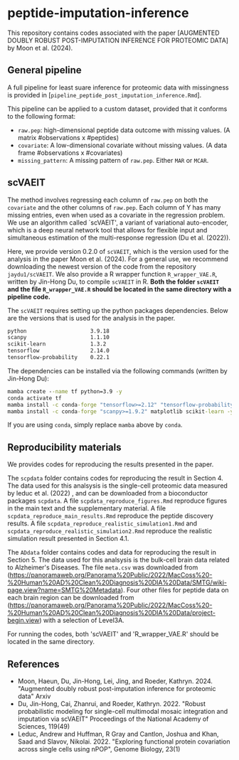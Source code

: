 # peptide-imputation-inference

This repository contains codes associated with the paper [AUGMENTED DOUBLY ROBUST POST-IMPUTATION INFERENCE FOR PROTEOMIC DATA] by Moon et al. (2024). 

## General pipeline

A full pipeline for least suare inference for proteomic data with missingness is provided in [`pipeline_peptide_post_imputation_inference.Rmd`].

This pipeline can be applied to a custom dataset, provided that it conforms to the following format:

- `raw.pep`: high-dimensional peptide data outcome with missing values. (A matrix #observations x #peptides)
- `covariate`: A low-dimensional covariate without missing values. (A data frame #observations x #covariates)
- `missing_pattern`: A missing pattern of `raw.pep`. Either `MAR` or `MCAR`.

## scVAEIT 

The method involves regressing each column of `raw.pep` on both the `covariate` and the other columns of `raw.pep`. Each column of Y has many missing entries, even when used as a covariate in the regression problem. We use an algorithm called `scVAEIT', a variant of variational auto-encoder, which is a deep neural network tool that allows for flexible input and simultaneous estimation of the multi-response regression (Du et al. (2022)). 

Here, we provide version 0.2.0 of `scVAEIT`, which is the version used for the analysis in the paper Moon et al. (2024). For a general use, we recommend downloading the newest version of the code from the repository `jaydu1/scVAEIT`. We also provide a R wrapper function `R_wrapper_VAE.R`, written by Jin-Hong Du, to compile  `scVAEIT` in R. <b>Both the folder `scVAEIT` and the file `R_wrapper_VAE.R` should be located in the same directory with a pipeline code.</b>

The `scVAEIT` requires setting up the python packages dependencies. Below are the versions that is used for the analysis in the paper. 

```cmd
python                    3.9.18
scanpy                    1.1.10 
scikit-learn              1.3.2
tensorflow                2.14.0
tensorflow-probability    0.22.1
```

The dependencies can be installed via the following commands (written by Jin-Hong Du):

```cmd
mamba create --name tf python=3.9 -y
conda activate tf
mamba install -c conda-forge "tensorflow>=2.12" "tensorflow-probability>=0.12" pandas jupyter -y
mamba install -c conda-forge "scanpy>=1.9.2" matplotlib scikit-learn -y
```
If you are using `conda`, simply replace `mamba` above by `conda`.


## Reproducibility materials

We provides codes for reproducing the results presented in the paper.  

The `scpdata` folder contains codes for reproducing the result in Section 4. The data used for this analsysis is the single-cell proteomic data measured by leduc et al. (2022) , and can be downloaded from a bioconductor packages `scpdata`. A file `scpdata_reproduce_figures.Rmd` reproduce figures in the main text and the supplementary material. A file `scpdata_reproduce_main_results.Rmd` reproduce the peptide discovery results. A file `scpdata_reproduce_realistic_simulation1.Rmd` and `scpdata_reproduce_realistic_simulation2.Rmd` reproduce the realistic simulation result presented in Section 4.1.

The `ADdata` folder contains codes and data for reproducing the result in Section 5. The data used for this analsysis is the bulk-cell brain data related to Alzheimer's Diseases. The file `meta.csv` was downloaded from 
(https://panoramaweb.org/Panorama%20Public/2022/MacCoss%20-%20Human%20AD%20Clean%20Diagnosis%20DIA%20Data/SMTG/wiki-page.view?name=SMTG%20Metadata). Four other files for peptide data on each brain region can be downloaded from
(https://panoramaweb.org/Panorama%20Public/2022/MacCoss%20-%20Human%20AD%20Clean%20Diagnosis%20DIA%20Data/project-begin.view)
with a selection of Level3A. 

For running the codes, both 'scVAEIT' and 'R_wrapper_VAE.R' should be located in the same directory.

## References 

- Moon, Haeun, Du, Jin-Hong, Lei, Jing, and Roeder, Kathryn. 2024. "Augmented doubly robust post-imputation inference for proteomic data" Arxiv
- Du, Jin-Hong, Cai, Zhanrui, and Roeder, Kathryn. 2022. "Robust probabilistic modeling for single-cell multimodal mosaic integration and imputation via scVAEIT" Proceedings of the National Academy of Sciences, 119(49)
- Leduc, Andrew and Huffman, R Gray and Cantlon, Joshua and Khan, Saad and Slavov, Nikolai. 2022. "Exploring functional protein covariation across single cells using nPOP", Genome Biology, 23(1)



